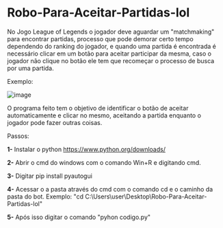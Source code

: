 # Robo-Para-Aceitar-Partidas-lol
 
No Jogo League of Legends o jogador deve aguardar um "matchmaking" para encontrar partidas, processo que pode demorar certo tempo dependendo do ranking do jogador, e quando uma partida é encontrada é necessário clicar em um botão para aceitar participar da mesma, caso o jogador não clique no botão ele tem que recomeçar o processo de busca por uma partida.

Exemplo:

![image](https://user-images.githubusercontent.com/95576985/193426354-78f1aa48-5e63-48c0-807a-b4e4f5e4e654.png)

O programa feito tem o objetivo de identificar o botão de aceitar automaticamente e clicar no mesmo, aceitando a partida enquanto o jogador pode fazer outras coisas.

Passos:

**1-** Instalar o python
https://www.python.org/downloads/

**2-** Abrir o cmd do windows com o comando Win+R e digitando cmd.

**3-** Digitar pip install pyautogui

**4-** Acessar o a pasta através do cmd com o comando cd e o caminho da pasta do bot. Exemplo: "cd C:\Users\user\Desktop\Robo-Para-Aceitar-Partidas-lol"

**5-** Após isso digitar o comando "pyhon codigo.py"
